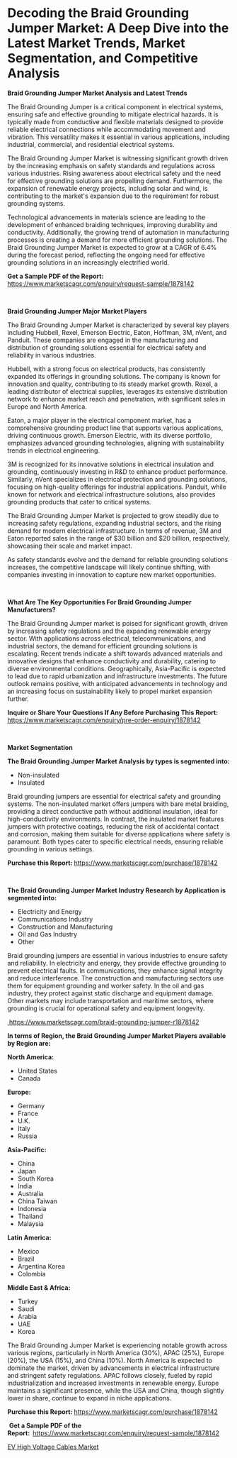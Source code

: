 <p><h1>Decoding the Braid Grounding Jumper Market: A Deep Dive into the Latest Market Trends, Market Segmentation, and Competitive Analysis</h1></p><p><strong>Braid Grounding Jumper Market Analysis and Latest Trends</strong></p>
<p><p>The Braid Grounding Jumper is a critical component in electrical systems, ensuring safe and effective grounding to mitigate electrical hazards. It is typically made from conductive and flexible materials designed to provide reliable electrical connections while accommodating movement and vibration. This versatility makes it essential in various applications, including industrial, commercial, and residential electrical systems.</p><p>The Braid Grounding Jumper Market is witnessing significant growth driven by the increasing emphasis on safety standards and regulations across various industries. Rising awareness about electrical safety and the need for effective grounding solutions are propelling demand. Furthermore, the expansion of renewable energy projects, including solar and wind, is contributing to the market's expansion due to the requirement for robust grounding systems.</p><p>Technological advancements in materials science are leading to the development of enhanced braiding techniques, improving durability and conductivity. Additionally, the growing trend of automation in manufacturing processes is creating a demand for more efficient grounding solutions. The Braid Grounding Jumper Market is expected to grow at a CAGR of 6.4% during the forecast period, reflecting the ongoing need for effective grounding solutions in an increasingly electrified world.</p></p>
<p><strong>Get a Sample PDF of the Report:&nbsp;</strong> <a href="https://www.marketscagr.com/enquiry/request-sample/1878142?utm_campaign=2097&utm_medium=2&utm_source=Github&utm_content=ia&utm_term=14022025&utm_id=braid-grounding-jumper">https://www.marketscagr.com/enquiry/request-sample/1878142</a></p>
<p>&nbsp;</p>
<p><strong>Braid Grounding Jumper Major Market Players</strong></p>
<p><p>The Braid Grounding Jumper Market is characterized by several key players including Hubbell, Rexel, Emerson Electric, Eaton, Hoffman, 3M, nVent, and Panduit. These companies are engaged in the manufacturing and distribution of grounding solutions essential for electrical safety and reliability in various industries.</p><p>Hubbell, with a strong focus on electrical products, has consistently expanded its offerings in grounding solutions. The company is known for innovation and quality, contributing to its steady market growth. Rexel, a leading distributor of electrical supplies, leverages its extensive distribution network to enhance market reach and penetration, with significant sales in Europe and North America.</p><p>Eaton, a major player in the electrical component market, has a comprehensive grounding product line that supports various applications, driving continuous growth. Emerson Electric, with its diverse portfolio, emphasizes advanced grounding technologies, aligning with sustainability trends in electrical engineering.</p><p>3M is recognized for its innovative solutions in electrical insulation and grounding, continuously investing in R&D to enhance product performance. Similarly, nVent specializes in electrical protection and grounding solutions, focusing on high-quality offerings for industrial applications. Panduit, while known for network and electrical infrastructure solutions, also provides grounding products that cater to critical systems.</p><p>The Braid Grounding Jumper Market is projected to grow steadily due to increasing safety regulations, expanding industrial sectors, and the rising demand for modern electrical infrastructure. In terms of revenue, 3M and Eaton reported sales in the range of $30 billion and $20 billion, respectively, showcasing their scale and market impact.</p><p>As safety standards evolve and the demand for reliable grounding solutions increases, the competitive landscape will likely continue shifting, with companies investing in innovation to capture new market opportunities.</p></p>
<p>&nbsp;</p>
<p><strong>What Are The Key Opportunities For Braid Grounding Jumper Manufacturers?</strong></p>
<p><p>The Braid Grounding Jumper market is poised for significant growth, driven by increasing safety regulations and the expanding renewable energy sector. With applications across electrical, telecommunications, and industrial sectors, the demand for efficient grounding solutions is escalating. Recent trends indicate a shift towards advanced materials and innovative designs that enhance conductivity and durability, catering to diverse environmental conditions. Geographically, Asia-Pacific is expected to lead due to rapid urbanization and infrastructure investments. The future outlook remains positive, with anticipated advancements in technology and an increasing focus on sustainability likely to propel market expansion further.</p></p>
<p><strong>Inquire or Share Your Questions If Any Before Purchasing This Report:</strong> <a href="https://www.marketscagr.com/enquiry/pre-order-enquiry/1878142?utm_campaign=2097&utm_medium=2&utm_source=Github&utm_content=ia&utm_term=14022025&utm_id=braid-grounding-jumper">https://www.marketscagr.com/enquiry/pre-order-enquiry/1878142</a></p>
<p>&nbsp;</p>
<p><strong>Market Segmentation</strong></p>
<p><strong>The Braid Grounding Jumper Market Analysis by types is segmented into:</strong></p>
<p><ul><li>Non-insulated</li><li>Insulated</li></ul></p>
<p><p>Braid grounding jumpers are essential for electrical safety and grounding systems. The non-insulated market offers jumpers with bare metal braiding, providing a direct conductive path without additional insulation, ideal for high-conductivity environments. In contrast, the insulated market features jumpers with protective coatings, reducing the risk of accidental contact and corrosion, making them suitable for diverse applications where safety is paramount. Both types cater to specific electrical needs, ensuring reliable grounding in various settings.</p></p>
<p><strong>Purchase this Report:&nbsp;</strong><a href="https://www.marketscagr.com/purchase/1878142?utm_campaign=2097&utm_medium=2&utm_source=Github&utm_content=ia&utm_term=14022025&utm_id=braid-grounding-jumper">https://www.marketscagr.com/purchase/1878142</a></p>
<p>&nbsp;</p>
<p><strong>The Braid Grounding Jumper Market Industry Research by Application is segmented into:</strong></p>
<p><ul><li>Electricity and Energy</li><li>Communications Industry</li><li>Construction and Manufacturing</li><li>Oil and Gas Industry</li><li>Other</li></ul></p>
<p><p>Braid grounding jumpers are essential in various industries to ensure safety and reliability. In electricity and energy, they provide effective grounding to prevent electrical faults. In communications, they enhance signal integrity and reduce interference. The construction and manufacturing sectors use them for equipment grounding and worker safety. In the oil and gas industry, they protect against static discharge and equipment damage. Other markets may include transportation and maritime sectors, where grounding is crucial for operational safety and equipment longevity.</p></p>
<p><a href="https://www.marketscagr.com/braid-grounding-jumper-r1878142?utm_campaign=2097&utm_medium=2&utm_source=Github&utm_content=ia&utm_term=14022025&utm_id=braid-grounding-jumper">&nbsp;https://www.marketscagr.com/braid-grounding-jumper-r1878142</a></p>
<p><strong>In terms of Region, the Braid Grounding Jumper Market Players available by Region are:</strong></p>
<p>
    <p> <strong> North America: </strong>
        <ul>
            <li>United States</li>
            <li>Canada</li>
        </ul>
        </p> 
    <p> <strong> Europe: </strong>
        <ul>
            <li>Germany</li>
            <li>France</li>
            <li>U.K.</li>
            <li>Italy</li>
            <li>Russia</li>
        </ul>
        </p> 
    <p> <strong> Asia-Pacific: </strong>
        <ul>
            <li>China</li>
            <li>Japan</li>
            <li>South Korea</li>
            <li>India</li>
            <li>Australia</li>
            <li>China Taiwan</li>
            <li>Indonesia</li>
            <li>Thailand</li>
            <li>Malaysia</li>
        </ul>
        </p> 
    <p> <strong> Latin America: </strong>
        <ul>
            <li>Mexico</li>
            <li>Brazil</li>
            <li>Argentina Korea</li>
            <li>Colombia</li>
        </ul>
        </p> 
    <p> <strong> Middle East & Africa: </strong>
        <ul>
            <li>Turkey</li>
            <li>Saudi</li>
            <li>Arabia</li>
            <li>UAE</li>
            <li>Korea</li>
        </ul>
    </p>
    </p>
<p><p>The Braid Grounding Jumper Market is experiencing notable growth across various regions, particularly in North America (30%), APAC (25%), Europe (20%), the USA (15%), and China (10%). North America is expected to dominate the market, driven by advancements in electrical infrastructure and stringent safety regulations. APAC follows closely, fueled by rapid industrialization and increased investments in renewable energy. Europe maintains a significant presence, while the USA and China, though slightly lower in share, continue to expand in niche applications.</p></p>
<p><strong>Purchase this Report: </strong><a href="https://www.marketscagr.com/purchase/1878142?utm_campaign=2097&utm_medium=2&utm_source=Github&utm_content=ia&utm_term=14022025&utm_id=braid-grounding-jumper">https://www.marketscagr.com/purchase/1878142</a></p>
<p>&nbsp;<strong>Get a Sample PDF of the Report:&nbsp;&nbsp;</strong><a href="https://www.marketscagr.com/enquiry/request-sample/1878142?utm_campaign=2097&utm_medium=2&utm_source=Github&utm_content=ia&utm_term=14022025&utm_id=braid-grounding-jumper">https://www.marketscagr.com/enquiry/request-sample/1878142</a></p>
<p><strong></strong></p>
<p><p><a href="https://github.com/FlorianWolf90/Market-Research-Report-List-1/blob/main/ev-high-voltage-cables-market.md?utm_campaign=2097&utm_medium=2&utm_source=Github&utm_content=ia&utm_term=14022025&utm_id=braid-grounding-jumper">EV High Voltage Cables Market</a></p></p>
